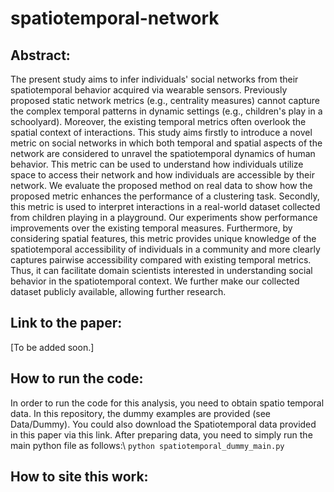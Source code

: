 # spatiotemporal-network
## Abstract: 
The present study aims to infer individuals' social networks from their spatiotemporal behavior acquired via wearable sensors. Previously proposed static network metrics (e.g., centrality measures) cannot capture the complex temporal patterns in dynamic settings (e.g., children's play in a schoolyard). Moreover, the existing temporal metrics often overlook the spatial context of interactions. This study aims firstly to introduce a novel metric on social networks in which both temporal and spatial aspects of the network are considered to unravel the spatiotemporal dynamics of human behavior. This metric can be used to understand how individuals utilize space to access their network and how individuals are accessible by their network. We evaluate the proposed method on real data to show how the proposed metric enhances the performance of a clustering task. Secondly, this metric is used to interpret interactions in a real-world dataset collected from children playing in a playground. Our experiments show performance improvements over the existing temporal measures. Furthermore, by considering spatial features, this metric provides unique knowledge of the spatiotemporal accessibility of individuals in a community and more clearly captures pairwise accessibility compared with existing temporal metrics. Thus, it can facilitate domain scientists interested in understanding social behavior in the spatiotemporal context. We further make our collected dataset publicly available, allowing further research.

## Link to the paper: 
[To be added soon.]

## How to run the code:
In order to run the code for this analysis, you need to obtain spatio temporal data. In this repository, the dummy examples are provided (see Data/Dummy). You could also download the Spatiotemporal data provided in this paper via this link. After preparing data, you need to simply run the main python file as follows:\\
```python spatiotemporal_dummy_main.py```

## How to site this work:



